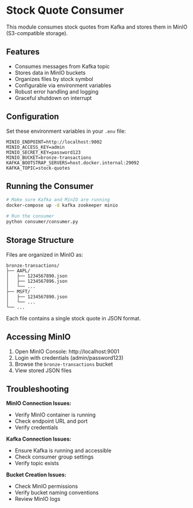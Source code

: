 # Stock Quote Consumer

This module consumes stock quotes from Kafka and stores them in MinIO (S3-compatible storage).

## Features

- Consumes messages from Kafka topic
- Stores data in MinIO buckets
- Organizes files by stock symbol
- Configurable via environment variables
- Robust error handling and logging
- Graceful shutdown on interrupt

## Configuration

Set these environment variables in your `.env` file:

```env
MINIO_ENDPOINT=http://localhost:9002
MINIO_ACCESS_KEY=admin
MINIO_SECRET_KEY=password123
MINIO_BUCKET=bronze-transactions
KAFKA_BOOTSTRAP_SERVERS=host.docker.internal:29092
KAFKA_TOPIC=stock-quotes
```

## Running the Consumer

```bash
# Make sure Kafka and MinIO are running
docker-compose up -d kafka zookeeper minio

# Run the consumer
python consumer/consumer.py
```

## Storage Structure

Files are organized in MinIO as:

```
bronze-transactions/
├── AAPL/
│   ├── 1234567890.json
│   ├── 1234567896.json
│   └── ...
├── MSFT/
│   ├── 1234567890.json
│   └── ...
└── ...
```

Each file contains a single stock quote in JSON format.

## Accessing MinIO

1. Open MinIO Console: http://localhost:9001
2. Login with credentials (admin/password123)
3. Browse the `bronze-transactions` bucket
4. View stored JSON files

## Troubleshooting

**MinIO Connection Issues:**
- Verify MinIO container is running
- Check endpoint URL and port
- Verify credentials

**Kafka Connection Issues:**
- Ensure Kafka is running and accessible
- Check consumer group settings
- Verify topic exists

**Bucket Creation Issues:**
- Check MinIO permissions
- Verify bucket naming conventions
- Review MinIO logs
